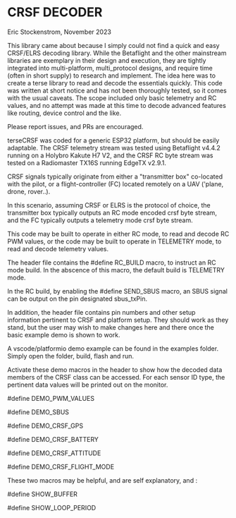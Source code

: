 # CRSF DECODER

Eric Stockenstrom, November 2023

This library came about because I simply could not find a quick and easy CRSF/ELRS decoding library. While the Betaflight and the other mainstream libraries are exemplary in their design and execution, they are tightly integrated into multi-platform, multi_protocol designs, and require time (often in short supply) to research and implement. The idea here was to create a terse library to read and decode the essentials quickly. This code was written at short notice and has not been thoroughly tested, so it comes with the usual caveats. The scope included only basic telemetry and RC values, and no attempt was made at this time to decode advanced features like routing, device control and the like. 

Please report issues, and PRs are encouraged.

terseCRSF was coded for a generic ESP32 platform, but should be easily adaptable. The CRSF telemetry stream was tested using Betaflight v4.4.2 running on a Holybro Kakute H7 V2, and the CRSF RC byte stream was tested on a Radiomaster TX16S running EdgeTX v2.9.1.

CRSF signals typically originate from either a "transmitter box" co-located with the pilot, or a flight-controller (FC) located remotely on a UAV ('plane, drone, rover..). 

In this scenario, assuming CRSF or ELRS is the protocol of choice, the transmitter box typically outputs an RC mode encoded crsf byte stream, and the FC typically outputs a telemetry mode crsf byte stream.

This code may be built to operate in either RC mode, to read and decode RC PWM values, or the code may be built to operate in TELEMETRY mode, to read and decode telemetry values.

The header file contains the #define RC_BUILD macro, to instruct an RC mode build. In the abscence of this macro, the default build is TELEMETRY mode.

In the RC build, by enabling the #define SEND_SBUS macro, an SBUS signal can be output on the pin designated sbus_txPin.

In addition, the header file contains pin numbers and other setup information pertinent to CRSF and platform setup. They should work as they stand, but the user may wish to make changes here and there once the basic example demo is shown to work.

A vscode/platformio demo example can be found in the examples folder. Simply open the folder, build, flash and run.

Activate these demo macros in the header to show how the decoded data members of the CRSF class can be accessed. For each sensor ID type, the pertinent data values will be printed out on the monitor.

#define DEMO_PWM_VALUES

#define DEMO_SBUS

#define DEMO_CRSF_GPS

#define DEMO_CRSF_BATTERY

#define DEMO_CRSF_ATTITUDE

#define DEMO_CRSF_FLIGHT_MODE


These two macros may be helpful, and are self explanatory, and :

#define SHOW_BUFFER

#define SHOW_LOOP_PERIOD
